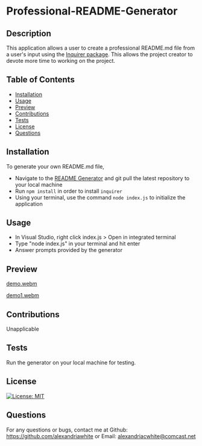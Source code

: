 # Professional-README-Generator
    
## Description  

This application allows a user to create a professional README.md file from a user's input using the [Inquirer package](https://www.npmjs.com/package/inquirer/v/8.2.4). This allows the project creator to devote more time to working on the project. 

## Table of Contents
- [Installation](#installation)
- [Usage](#usage)
- [Preview](#preview)
- [Contributions](#contributions)
- [Tests](#tests)
- [License](#license)
- [Questions](#questions)

## Installation
    
To generate your own README.md file, 
- Navigate to the [README Generator](https://github.com/alexandriawhite/Professional-README-Generator) and git pull the latest repository to your local machine
- Run `npm install` in order to install `inquirer`
- Using your terminal, use the command `node index.js` to initialize the application
    
## Usage
    
- In Visual Studio, right click index.js >  Open in integrated terminal 
- Type "node index.js" in your terminal and hit enter
- Answer prompts provided by the generator


## Preview

[demo.webm](https://user-images.githubusercontent.com/114960634/207168590-913dd295-01c1-403c-8d13-a85c59b74117.webm)

[demo1.webm](https://user-images.githubusercontent.com/114960634/209050275-67713ad9-063e-484c-b660-d8892a200f96.webm)

## Contributions
Unapplicable

## Tests
Run the generator on your local machine for testing.

## License

[![License: MIT](https://img.shields.io/badge/License-MIT-yellow.svg)](https://opensource.org/licenses/MIT)  
## Questions
For any questions or bugs, contact me at Github: https://github.com/alexandriawhite or Email: alexandriacwhite@comcast.net
